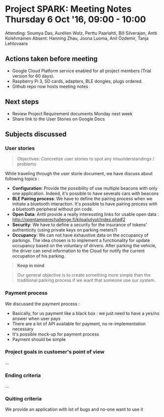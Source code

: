 # Project SPARK: Meeting Notes Thursday 6 Oct '16, 09:00 - 10:00

Attending: Soumya Das, Aurélien Wolz, Perttu Paarlahti, Bill Silverajan, Antti Kolehmainen
Absent: Hanning Zhau, Joona Luoma, Anil Özdemir, Tanja Lehtovaara

## Actions taken before meeting

* Google Cloud Platform service enabled for all project members (Trial version for 60 days).
* Raspberry Pi 3, SD cards, adapters, BLE dongles, plugs ordered.
* Github repo now hosts meeting notes

## Next steps

* Review Project Requirement documents Monday next week
* Share link to the User Stories on Google Docs

## Subjects discussed
### User stories
> Objectives: Concretize user stories to spot any misunderstandings / problems

While traveling through the user storie document, we have discuss about following topics :
- **Configuration**: Provide the possibility of use multiple beacons with only one application. Indeed, it's possible to have severals cars with beacons
- **BLE Pairing process**: We have to define the pairing process when we initiate a bluetooth interaction. It's possible to have pairing process with a bluetooth peripheral without pin code.
- **Open Data**: Antti provide a really interessting links for usable open data :
http://opentamperechallenge.fi/kilpailutyot/index.php#2
- **Security**: We have to define a security for the insurance of tokens' authenticity (using private keys on parking meters?)
- **Occupancy**: We can not have exhaustive data on the occupancy of parkings. The idea chosen is to implement a functionality for update occupancy based on the voluntary of drivers. After parking the vehicle, the driver can send information to the Cloud for notify the current occupation of his parking.

> **Keep in mind**

> Our general objective is to create something more simple than the traditional parking process if we want that someone use our system.

### Payment process

We discussed the payment process :
- Basically, for us payment like a black box : we just need to have a yes/no answer when user pays
- There are a lot of API available for payment, no re-implementation necessary
- It's possible mock-up for payment process
- Payment should be simple

### Project goals in customer's point of view
...

### Ending criteria
...

### Quiting criteria

We provide an application with lot of bugs and no-one want to use it
